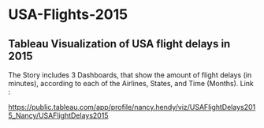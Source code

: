 # USA-Flights-2015
## Tableau Visualization of USA flight delays in 2015

The Story includes 3 Dashboards, that show the amount of flight delays (in 
minutes), according to each of the Airlines, States, and Time (Months).
Link :

https://public.tableau.com/app/profile/nancy.hendy/viz/USAFlightDelays2015_Nancy/USAFlightDelays2015
